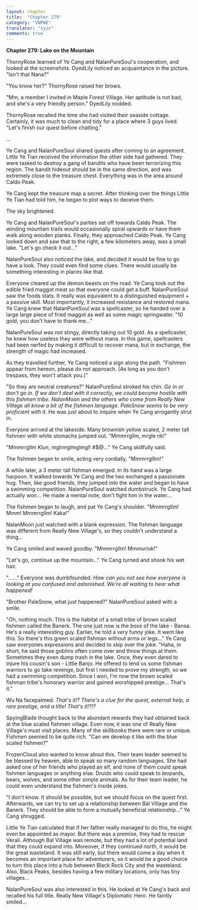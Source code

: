 ```yaml
---
layout: chapter
title:  "Chapter 279"
category: "VWPWE"
translator: "syzc"
comments: true
---
```


**Chapter 279: Lake on the Mountain**

ThornyRose learned of Ye Cang and NalanPureSoul's cooperation, and looked at the screenshots. DyedLily noticed an acquaintance in the picture. "Isn't that Nana?"

"You know her?" ThornyRose raised her brows. 

"Mm, a member I invited in Maple Forest Village. Her aptitude is not bad, and she's a very friendly person." DyedLily nodded.

ThornyRose recalled the time she had visited their seaside cottage. Certainly, it was much to clean and tidy for a place where 3 guys lived. "Let's finish our quest before chatting."

...

Ye Cang and NalanPureSoul shared quests after coming to an agreement. Little Ye Tian received the information the other side had gathered. They were tasked to destroy a gang of bandits who have been terrorizing this region. The bandit hideout should be in the same direction, and was extremely close to the treasure chest. Everything was in the area around Caldo Peak.

Ye Cang kept the treasure map a secret. After thinking over the things Little Ye Tian had told him, he began to plot ways to deceive them.

The sky brightened.

Ye Cang and NalanPureSoul's parties set off towards Caldo Peak. The winding mountain trails would occasionally spiral upwards or have them walk along wooden planks. Finally, they approached Caldo Peak. Ye Cang looked down and saw that to the right, a few kilometers away, was a small lake. "Let's go check it out..."

NalanPureSoul also noticed the lake, and decided it would be fine to go have a look. They could even find some clues. There would usually be something interesting in places like that.

Everyone cleared up the demon beasts on the road. Ye Cang took out the edible fried maggot meat so that everyone could get a buff. NalanPureSoul saw the foods stats. It really was equivalent to a distinguished equipment + a passive skill. Most importantly, it increased resistance and restored mana. Ye Cang knew that NalanPureSoul was a spellcaster, so he handed over a large large piece of fried maggot as well as some magic springwater. "10 gold, you don't have to thank me..."

NalanPureSoul was not stingy, directly taking out 10 gold. As a spellcaster, he knew how useless they were without mana. In this game, spellcasters had been nerfed by making it difficult to recover mana, but in exchange, the strength of magic had increased.

As they travelled further, Ye Cang noticed a sign along the path. "Fishmen appear from hereon, please do not approach. (As long as you don't trespass, they won't attack you.)"

"So they are neutral creatures?" NalanPureSoul stroked his chin. *Go in or don't go in. If we don't deal with it correctly, we could become hostile with this fishmen tribe. NalanMoon and the others who come from Really New Village all know a bit of the fishmen language. PaleSnow seems to be very proficient with it.* He was just about to inquire when Ye Cang arrogantly strut in.

Everyone arrived at the lakeside. Many brownish yellow scaled, 2 meter tall fishmen with white stomachs jumped out. "Mmmrrgllm, mrgle nk!"

"Mmmrrgllm Klun, mglrmglmglmgl! #$@..." Ye Cang skillfully said.

The fishmen began to smile, acting very cordially, "Mmmrrglllm!"

A while later, a 3 meter tall fishman emerged. In its hand was a large harpoon. It walked towards Ye Cang and the two exchanged a passionate hug. Then, like good friends, they jumped into the water and began to have a swimming competition. NalanPureSoul watched dumbstruck. Ye Cang had actually won... He made a mental note, don't fight him in the water...

The fishmen began to laugh, and pat Ye Cang's shoulder. "Mmmrrgllm! Mmm! Mmmrrgllm! Kaka!"

NalanMoon just watched with a blank expression. The fishman language was different from Really New Village's, so they couldn't understand a thing...

Ye Cang smiled and waved goodby. "Mmmrrgllm! Mmmurlok!"

"Let's go, continue up the mountain..." Ye Cang turned and shook his wet hair.

"......" Everyone was dumbfounded. *How can you not see how everyone is looking at you confused and astonished. We're all waiting to hear what happened!*

"Brother PaleSnow, what just happened?" NalanPureSoul asked with a smile.

"Oh, nothing much. This is the habitat of a small tribe of brown scaled fishmen called the Banerk. The one just now is the boss of the lake - Bansa. He's a really interesting guy. Earlier, he told a very funny joke. It went like this. So there's this green scaled fishman without arms or legs..." Ye Cang saw everyones expressions and decided to skip over the joke. "Haha, in short, he said those goblins often come over and throw things at them. Sometimes they even dump trash in the lake. Once, they even dared to injure his cousin's son - Little Banjo. He offered to lend us some fishman warriors to go take revenge, but first I needed to prove my strength, so we had a swimming competition. Since I won, I'm now the brown scaled fishman tribe's honorary warrior and gained worshipped prestige... That's it."

Wu Na facepalmed. *That's it!? There's a clue for the quest, external help, a rare prestige, and a title! That's it!?!?*

SpyingBlade thought back to the abundant rewards they had obtained back at the blue scaled fishmen village. Even now, it was one of Really New Village's must visit places. Many of the skillbooks there were rare or unique. Fishmen seemed to be quite rich. "Can we develop it like with the blue scaled fishmen?"

FrozenCloud also wanted to know about this. Their team leader seemed to be blessed by heaven, able to speak so many random languages. She had asked one of her friends who played an elf, and none of them could speak fishmen languages or anything else. Druids who could speak to leopards, bears, wolves, and some other simple animals. As for their team leader, he could even understand the fishmen's inside jokes.

"I don't know. It should be possible, but we should focus on the quest first. Afterwards, we can try to set up a relationship between Bal Village and the Banerk. They should be able to form a mutually beneficial relationship..." Ye Cang shrugged.

Little Ye Tian calculated that if her father really managed to do this, he might even be appointed as mayor. But there was a premise, they had to rescue Verali. Although Bal Village was remote, but they had a lot of potential land that they could expand into. Moreover, if they continued north, it would be the great wasteland. It was still early, but there would come a day when it becomes an important place for adventurers, so it would be a good choice to turn this place into a hub between Black Rock City and the wasteland. Also, Black Peaks, besides having a few military locations, only has tiny villages...

NalanPureSoul was also interested in this. He looked at Ye Cang's back and recalled his full title. Really New Village's Diplomatic Hero. He faintly smiled...
